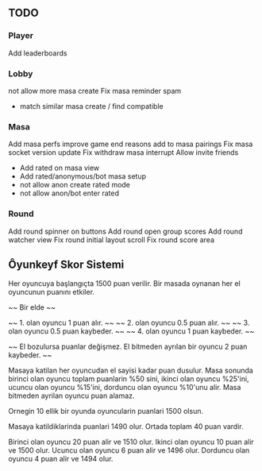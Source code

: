 ## TODO

### Player
Add leaderboards

### Lobby
not allow more masa create
Fix masa reminder spam
+ match similar masa create / find compatible


### Masa
Add masa perfs
improve game end reasons add to masa pairings
Fix masa socket version update
Fix withdraw masa interrupt
Allow invite friends
+ Add rated on masa view
+ Add rated/anonymous/bot masa setup
+ not allow anon create rated mode
+ not allow anon/bot enter rated

### Round
Add round spinner on buttons
Add round open group scores
Add round watcher view
Fix round initial layout scroll
Fix round score area


## Ôyunkeyf Skor Sistemi

Her oyuncuya başlangıçta 1500 puan verilir. Bir masada oynanan her el oyuncunun puanını etkiler.


~~ Bir elde  ~~

~~ 1. olan oyuncu 1 puan alır.  ~~
~~ 2. olan oyuncu 0.5 puan alır. ~~
~~ 3. olan oyuncu 0.5 puan kaybeder. ~~
~~ 4. olan oyuncu 1 puan kaybeder. ~~

~~ El bozulursa puanlar değişmez. El bitmeden ayrılan bir oyuncu 2 puan kaybeder. ~~


Masaya katilan her oyuncudan el sayisi kadar puan dusulur. Masa sonunda birinci olan oyuncu toplam puanlarin %50 sini, ikinci olan oyuncu %25'ini, ucuncu olan oyuncu %15'ini, dorduncu olan oyuncu %10'unu alir. Masa bitmeden ayrilan oyuncu puan alamaz.

Ornegin 10 ellik bir oyunda oyuncularin puanlari 1500 olsun.

Masaya katildiklarinda puanlari 1490 olur. Ortada toplam 40 puan vardir.

Birinci olan oyuncu 20 puan alir ve 1510 olur.
Ikinci olan oyuncu 10 puan alir ve 1500 olur.
Ucuncu olan oyuncu 6 puan alir ve 1496 olur.
Dorduncu olan oyuncu 4 puan alir ve 1494 olur.
